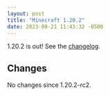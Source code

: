 ```yaml
---
layout: post
title: "Minecraft 1.20.2"
date: 2023-09-21 11:43:32 -0500
---
```


1.20.2 is out! See the [changelog](https://www.minecraft.net/en-us/article/minecraft-java-edition-1-20-2).

## Changes

No changes since 1.20.2-rc2.


